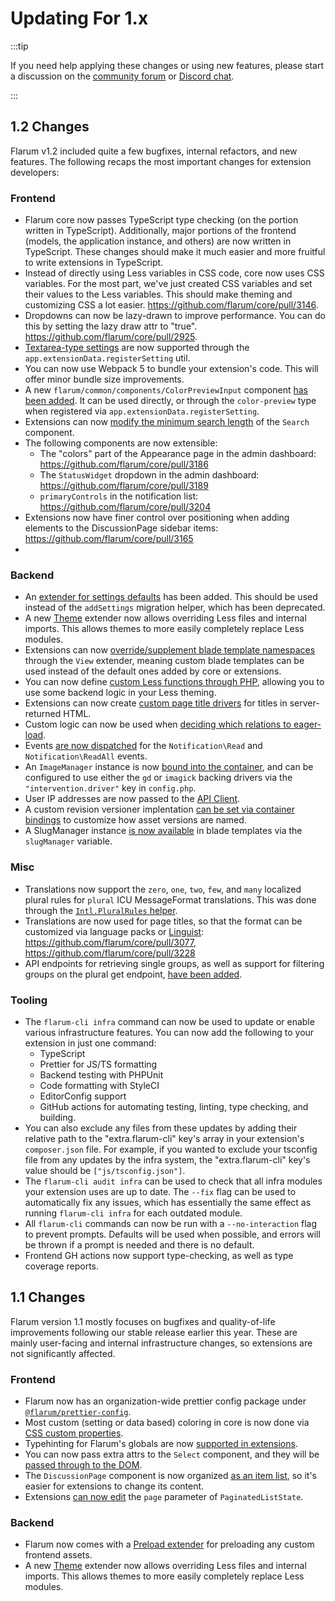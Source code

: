 # Updating For 1.x

:::tip

If you need help applying these changes or using new features, please start a discussion on the [community forum](https://discuss.flarum.org/t/extensibility) or [Discord chat](https://flarum.org/discord/).

:::

## 1.2 Changes

Flarum v1.2 included quite a few bugfixes, internal refactors, and new features. The following recaps the most important changes for extension developers:

### Frontend

- Flarum core now passes TypeScript type checking (on the portion written in TypeScript). Additionally, major portions of the frontend (models, the application instance, and others) are now written in TypeScript. These changes should make it much easier and more fruitful to write extensions in TypeScript.
- Instead of directly using Less variables in CSS code, core now uses CSS variables. For the most part, we've just created CSS variables and set their values to the Less variables. This should make theming and customizing CSS a lot easier. https://github.com/flarum/core/pull/3146.
- Dropdowns can now be lazy-drawn to improve performance. You can do this by setting the lazy draw attr to "true". https://github.com/flarum/core/pull/2925.
- [Textarea-type settings](https://github.com/flarum/core/pull/3141) are now supported through the `app.extensionData.registerSetting` util.
- You can now use Webpack 5 to bundle your extension's code. This will offer minor bundle size improvements.
- A new `flarum/common/components/ColorPreviewInput` component [has been added](https://github.com/flarum/core/pull/3140). It can be used directly, or through the `color-preview` type when registered via `app.extensionData.registerSetting`.
- Extensions can now [modify the minimum search length](https://github.com/flarum/core/pull/3130) of the `Search` component.
- The following components are now extensible:
  - The "colors" part of the Appearance page in the admin dashboard: https://github.com/flarum/core/pull/3186
  - The `StatusWidget` dropdown in the admin dashboard: https://github.com/flarum/core/pull/3189
  - `primaryControls` in the notification list: https://github.com/flarum/core/pull/3204
- Extensions now have finer control over positioning when adding elements to the DiscussionPage sidebar items: https://github.com/flarum/core/pull/3165
-

### Backend

- An [extender for settings defaults](https://github.com/flarum/core/pull/3127) has been added. This should be used instead of the `addSettings` migration helper, which has been deprecated.
- A new [Theme](https://github.com/flarum/core/pull/3008) extender now allows overriding Less files and internal imports. This allows themes to more easily completely replace Less modules.
- Extensions can now [override/supplement blade template namespaces](https://github.com/flarum/core/pull/3167) through the `View` extender, meaning custom blade templates can be used instead of the default ones added by core or extensions.
- You can now define [custom Less functions through PHP](https://github.com/flarum/core/pull/3190), allowing you to use some backend logic in your Less theming.
- Extensions can now create [custom page title drivers](https://github.com/flarum/core/pull/3109/files) for titles in server-returned HTML.
- Custom logic can now be used when [deciding which relations to eager-load](https://github.com/flarum/core/pull/3116).
- Events [are now dispatched](https://github.com/flarum/core/pull/3203) for the `Notification\Read` and `Notification\ReadAll` events.
- An `ImageManager` instance is now [bound into the container](https://github.com/flarum/core/pull/3195), and can be configured to use either the `gd` or `imagick` backing drivers via the `"intervention.driver"` key in `config.php`.
- User IP addresses are now passed to the [API Client](https://github.com/flarum/core/pull/3124).
- A custom revision versioner implentation [can be set via container bindings](https://github.com/flarum/core/pull/3183) to customize how asset versions are named.
- A SlugManager instance [is now available](https://github.com/flarum/core/pull/3194) in blade templates via the `slugManager` variable.

### Misc

- Translations now support the `zero`, `one`, `two`, `few`, and `many` localized plural rules for `plural` ICU MessageFormat translations. This was done through the [`Intl.PluralRules` helper](https://github.com/flarum/core/issues/3072).
- Translations are now used for page titles, so that the format can be customized via language packs or [Linguist](https://discuss.flarum.org/d/7026-linguist-customize-translations-with-ease): https://github.com/flarum/core/pull/3077, https://github.com/flarum/core/pull/3228
- API endpoints for retrieving single groups, as well as support for filtering groups on the plural get endpoint, [have been added](https://github.com/flarum/core/pull/3084).


### Tooling


- The `flarum-cli infra` command can now be used to update or enable various infrastructure features. You can now add the following to your extension in just one command:
  - TypeScript
  - Prettier for JS/TS formatting
  - Backend testing with PHPUnit
  - Code formatting with StyleCI
  - EditorConfig support
  - GitHub actions for automating testing, linting, type checking, and building.
- You can also exclude any files from these updates by adding their relative path to the "extra.flarum-cli" key's array in your extension's `composer.json` file. For example, if you wanted to exclude your tsconfig file from any updates by the infra system, the "extra.flarum-cli" key's value should be `["js/tsconfig.json"]`.
- The `flarum-cli audit infra` can be used to check that all infra modules your extension uses are up to date. The `--fix` flag can be used to automatically fix any issues, which has essentially the same effect as running `flarum-cli infra` for each outdated module.
- All `flarum-cli` commands can now be run with a `--no-interaction` flag to prevent prompts. Defaults will be used when possible, and errors will be thrown if a prompt is needed and there is no default.
- Frontend GH actions now support type-checking, as well as type coverage reports.

## 1.1 Changes

Flarum version 1.1 mostly focuses on bugfixes and quality-of-life improvements following our stable release earlier this year. These are mainly user-facing and internal infrastructure changes, so extensions are not significantly affected.

### Frontend

- Flarum now has an organization-wide prettier config package under [`@flarum/prettier-config`](https://github.com/flarum/prettier-config).
- Most custom (setting or data based) coloring in core is now done via [CSS custom properties](https://github.com/flarum/core/pull/3001).
- Typehinting for Flarum's globals are now [supported in extensions](https://github.com/flarum/core/pull/2992).
- You can now pass extra attrs to the `Select` component, and they will be [passed through to the DOM](https://github.com/flarum/core/pull/2959).
- The `DiscussionPage` component is now organized [as an item list](https://github.com/flarum/core/pull/3004), so it's easier for extensions to change its content.
- Extensions [can now edit](https://github.com/flarum/core/pull/2935) the `page` parameter of `PaginatedListState`.

### Backend

- Flarum now comes with a [Preload extender](https://github.com/flarum/core/pull/3057) for preloading any custom frontend assets.
- A new [Theme](https://github.com/flarum/core/pull/3008) extender now allows overriding Less files and internal imports. This allows themes to more easily completely replace Less modules.
